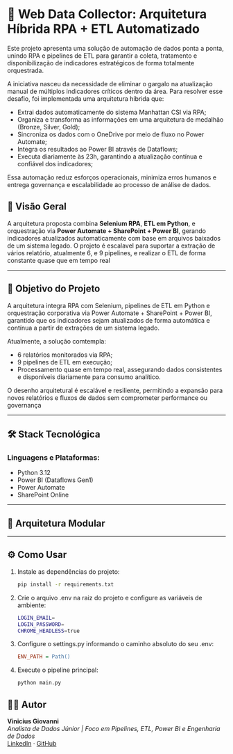 # 🧠 Web Data Collector: Arquitetura Híbrida RPA + ETL Automatizado

Este projeto apresenta uma solução de automação de dados ponta a ponta, unindo RPA e pipelines de ETL para garantir a coleta, tratamento e disponibilização de indicadores estratégicos de forma totalmente
orquestrada.

A iniciativa nasceu da necessidade de eliminar o gargalo na atualização manual de múltiplos indicadores críticos dentro da área. Para resolver esse desafio, foi implementada uma arquitetura híbrida que:

- Extrai dados automaticamente do sistema Manhattan CSI via RPA;
- Organiza e transforma as informações em uma arquitetura de medalhão (Bronze, Silver, Gold);
- Sincroniza os dados com o OneDrive por meio de fluxo no Power Automate;
- Integra os resultados ao Power BI através de Dataflows;
- Executa diariamente às 23h, garantindo a atualização contínua e confiável dos indicadores;

Essa automação reduz esforços operacionais, minimiza erros humanos e entrega governança e escalabilidade ao processo de análise de dados.

## 🚀 Visão Geral

A arquitetura proposta combina **Selenium RPA**, **ETL em Python**, e orquestração via **Power Automate + SharePoint + Power BI**, gerando indicadores atualizados automaticamente com base em arquivos baixados de um sistema legado. O projeto é escalavel para suportar a extração de vários relatório, atualmente 6, e 9 pipelines, e realizar o ETL de forma constante quase que em tempo real

---

## 🎯 Objetivo do Projeto

A arquitetura integra RPA com Selenium, pipelines de ETL em Python e orquestração corporativa via Power Automate + SharePoint + Power BI, garantido que os indicadores sejam atualizados de forma
automática e contínua a partir de extrações de um sistema legado.

Atualmente, a solução comtempla:

- 6 relatórios monitorados via RPA;
- 9 pipelines de ETL em execução;
- Processamento quase em tempo real, assegurando dados consistentes e disponíveis diariamente para consumo analítico.

O desenho arquitetural é escalável e resiliente, permitindo a expansão para novos relatórios e fluxos de dados sem comprometer performance ou governança

---

## 🛠️ Stack Tecnológica

### Linguagens e Plataformas:
- Python 3.12
- Power BI (Dataflows Gen1)
- Power Automate
- SharePoint Online

---

## 🧩 Arquitetura Modular

---

## ⚙️ Como Usar  

1. Instale as dependências do projeto:  
   ```bash
   pip install -r requirements.txt
   ```

2. Crie o arquivo .env na raiz do projeto e configure as variáveis de ambiente:
    ```bash
    LOGIN_EMAIL=
    LOGIN_PASSWORD=
    CHROME_HEADLESS=true
    ```

3. Configure o settings.py informando o caminho absoluto do seu .env:
    ```ini
    ENV_PATH = Path()
    ```

4. Execute o pipeline principal:
    ```python
    python main.py
    ```

## 👨‍💻 Autor

**Vinicius Giovanni**  
*Analista de Dados Júnior | Foco em Pipelines, ETL, Power BI e Engenharia de Dados*  
[LinkedIn](https://www.linkedin.com/in/vin%C3%ADcius-giovanni-139941297/) · [GitHub](https://github.com/Vinicius-Giovanni)
